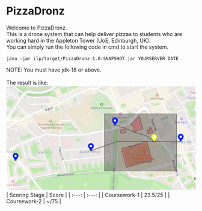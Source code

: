 # PizzaDronz
Welcome to PizzaDronz.\
This is a drone system that can help deliver pizzas to students who are working hard in the Appleton Tower (UoE, Edinburgh, UK).\
You can simply run the following code in cmd to start the system.
```
java -jar ilp/target/PizzaDronz-1.0-SNAPSHOT.jar YOURSERVER DATE 
```
NOTE: You must have jdk-18 or above.\
\
The result is like:\
![result](result.png)
\
| Scoring Stage | Score |
| :---: | :---: |
| Coursework-1 | 23.5/25 |
| Coursework-2 | ~/75 |

